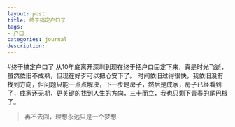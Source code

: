 ```yaml
---
layout: post
title: 终于搞定户口了
tags:
- 户口
categories: journal
description: 
---
```


 # 终于搞定户口了
        从10年底离开深圳到现在终于把户口固定下来，真是时光飞逝，虽然依旧不成熟，但现在好歹可以把心安下了。
时间依旧过得很快，我依旧没有找到方向，但问题只能一点点解决，下一步是房子，然后是成家，房子已经看到了，成家还无期，更关键的找到人生的方向，三十而立，我也只剩下青春的尾巴根了。

 >再不去闯，理想永远只是一个梦想


